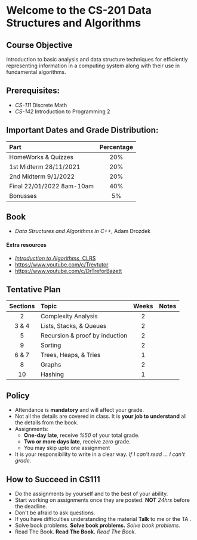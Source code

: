 # Welcome to the CS-201 Data Structures and Algorithms

## Course Objective
Introduction to basic analysis and data structure techniques for efficiently representing information in a computing system along with their use in fundamental algorithms.

## Prerequisites: 
* *CS-111* Discrete Math
* *CS-142* Introduction to Programming 2


## Important Dates and Grade Distribution:

| Part        | Percentage  |
| :-------------|:-----:|
| HomeWorks & Quizzes     | 20%|
| 1st Midterm 28/11/2021 | 20%|
| 2nd Midterm 9/1/2022 | 20%|
| Final 22/01/2022 8am-10am   | 40%|
| Bonusses | 5%|

## Book
* *Data Structures and Algorithms in C++*, Adam Drozdek
#### Extra resources
* [*Introduction to Algorithms*, CLRS](https://en.wikipedia.org/wiki/Introduction_to_Algorithms)
* https://www.youtube.com/c/Trevtutor
* https://www.youtube.com/c/DrTreforBazett

## Tentative Plan 
| Sections        | Topic  | Weeks | Notes
|:-------------:|:-----|:----:|:----:|
| 2 | Complexity Analysis| 2| |
| 3 & 4 | Lists, Stacks, & Queues | 2 | | 
|5 | Recursion & proof by induction | 2|  |
| 9 | Sorting | 2| | 
| 6 & 7 | Trees, Heaps, & Tries  | 1| |
| 8 | Graphs | 2| |
| 10 | Hashing  | 1| |

## Policy
- Attendance is **mandatory** and will affect your grade.  
- Not all the details are covered in class. It is **your job to understand** all the details from the book. 
- Assignments:
  - **One-day late**, receive *%50* of your total grade. 
  - **Two or more days late**, receive *zero* grade. 
  - You may skip upto one assignment
- It is your responsibility to write in a clear way. *If I can't read ...  I can't grade*.

## How to Succeed in CS111
* Do the assignments by yourself and to the best of your ability. 
* Start working on assignments once they are posted. **NOT** *24hrs* before the deadline. 
* Don't be afraid to ask questions. 
* If you have difficulties understanding the material **Talk** to me or the TA . 
* Solve book problems. **Solve book problems.** *Solve book problems.*
* Read The Book. **Read The Book.** *Read The Book.*





